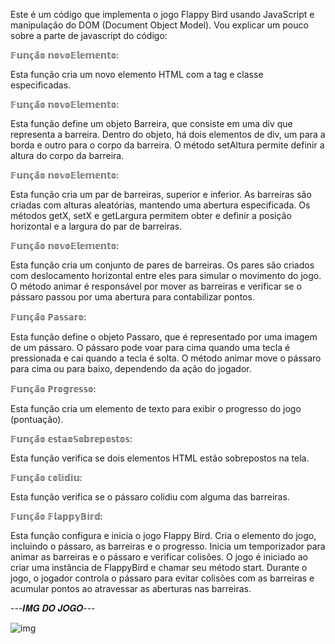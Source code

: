 Este é um código que implementa o jogo Flappy Bird usando JavaScript e manipulação do DOM (Document Object Model). Vou explicar um pouco sobre a parte de javascript do código:

𝔽𝕦𝕟𝕔̧𝕒̃𝕠 𝕟𝕠𝕧𝕠𝔼𝕝𝕖𝕞𝕖𝕟𝕥𝕠:

Esta função cria um novo elemento HTML com a tag e classe especificadas.

𝔽𝕦𝕟𝕔̧𝕒̃𝕠 𝕟𝕠𝕧𝕠𝔼𝕝𝕖𝕞𝕖𝕟𝕥𝕠:

Esta função define um objeto Barreira, que consiste em uma div que representa a barreira. Dentro do objeto, há dois elementos de div, um para a borda e outro para o corpo da barreira. O método setAltura permite definir a altura do corpo da barreira.

𝔽𝕦𝕟𝕔̧𝕒̃𝕠 𝕟𝕠𝕧𝕠𝔼𝕝𝕖𝕞𝕖𝕟𝕥𝕠:

Esta função cria um par de barreiras, superior e inferior. As barreiras são criadas com alturas aleatórias, mantendo uma abertura especificada. Os métodos getX, setX e getLargura permitem obter e definir a posição horizontal e a largura do par de barreiras.

𝔽𝕦𝕟𝕔̧𝕒̃𝕠 𝕟𝕠𝕧𝕠𝔼𝕝𝕖𝕞𝕖𝕟𝕥𝕠:

Esta função cria um conjunto de pares de barreiras. Os pares são criados com deslocamento horizontal entre eles para simular o movimento do jogo. O método animar é responsável por mover as barreiras e verificar se o pássaro passou por uma abertura para contabilizar pontos.

𝔽𝕦𝕟𝕔̧𝕒̃𝕠 ℙ𝕒𝕤𝕤𝕒𝕣𝕠:

Esta função define o objeto Passaro, que é representado por uma imagem de um pássaro. O pássaro pode voar para cima quando uma tecla é pressionada e cai quando a tecla é solta. O método animar move o pássaro para cima ou para baixo, dependendo da ação do jogador.

𝔽𝕦𝕟𝕔̧𝕒̃𝕠 ℙ𝕣𝕠𝕘𝕣𝕖𝕤𝕤𝕠:

Esta função cria um elemento de texto para exibir o progresso do jogo (pontuação).

𝔽𝕦𝕟𝕔̧𝕒̃𝕠 𝕖𝕤𝕥𝕒𝕠𝕊𝕠𝕓𝕣𝕖𝕡𝕠𝕤𝕥𝕠𝕤:

Esta função verifica se dois elementos HTML estão sobrepostos na tela.

𝔽𝕦𝕟𝕔̧𝕒̃𝕠 𝕔𝕠𝕝𝕚𝕕𝕚𝕦:

Esta função verifica se o pássaro colidiu com alguma das barreiras.

𝔽𝕦𝕟𝕔̧𝕒̃𝕠 𝔽𝕝𝕒𝕡𝕡𝕪𝔹𝕚𝕣𝕕:

Esta função configura e inicia o jogo Flappy Bird. Cria o elemento do jogo, incluindo o pássaro, as barreiras e o progresso. Inicia um temporizador para animar as barreiras e o pássaro e verificar colisões. O jogo é iniciado ao criar uma instância de FlappyBird e chamar seu método start. Durante o jogo, o jogador controla o pássaro para evitar colisões com as barreiras e acumular pontos ao atravessar as aberturas nas barreiras.

---𝑰𝑴𝑮 𝑫𝑶 𝑱𝑶𝑮𝑶---


![img](https://github.com/user-attachments/assets/059380a4-93e0-41db-85f5-cfb8cd6dca01)

